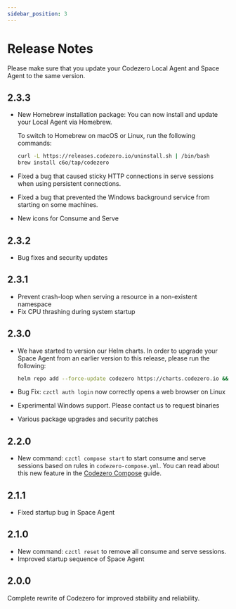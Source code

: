 ```yaml
---
sidebar_position: 3
---
```


# Release Notes

Please make sure that you update your Codezero Local Agent and Space Agent to the same version.

## 2.3.3

* New Homebrew installation package:
  You can now install and update your Local Agent via Homebrew.
  
  To switch to Homebrew on macOS or Linux, run the following commands:

  ```bash
  curl -L https://releases.codezero.io/uninstall.sh | /bin/bash
  brew install c6o/tap/codezero
  ```

* Fixed a bug that caused sticky HTTP connections in serve sessions when using persistent connections.
* Fixed a bug that prevented the Windows background service from starting on some machines.
* New icons for Consume and Serve

## 2.3.2

* Bug fixes and security updates

## 2.3.1

* Prevent crash-loop when serving a resource in a non-existent namespace
* Fix CPU thrashing during system startup

## 2.3.0

* We have started to version our Helm charts. In order to upgrade your Space Agent from an earlier version to this release, please run the following:

  ```sh
  helm repo add --force-update codezero https://charts.codezero.io && helm upgrade --namespace=codezero codezero codezero/codezero --reset-values
  ```

* Bug Fix: `czctl auth login` now correctly opens a web browser on Linux
* Experimental Windows support. Please contact us to request binaries
* Various package upgrades and security patches

## 2.2.0

* New command: `czctl compose start` to start consume and serve sessions based on rules in `codezero-compose.yml`. You can read about this new feature in the [Codezero Compose](../guides/compose) guide.

## 2.1.1

* Fixed startup bug in Space Agent

## 2.1.0

* New command: `czctl reset` to remove all consume and serve sessions.
* Improved startup sequence of Space Agent

## 2.0.0

Complete rewrite of Codezero for improved stability and reliability.
